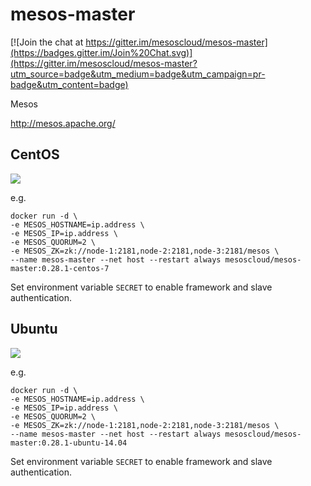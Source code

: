 # mesos-master

[![Join the chat at https://gitter.im/mesoscloud/mesos-master](https://badges.gitter.im/Join%20Chat.svg)](https://gitter.im/mesoscloud/mesos-master?utm_source=badge&utm_medium=badge&utm_campaign=pr-badge&utm_content=badge)

Mesos

http://mesos.apache.org/

## CentOS

[![](https://badge.imagelayers.io/mesoscloud/mesos-master:0.28.1-centos-7.svg)](https://imagelayers.io/?images=mesoscloud/mesos-master:0.28.1-centos-7)

e.g.

```
docker run -d \
-e MESOS_HOSTNAME=ip.address \
-e MESOS_IP=ip.address \
-e MESOS_QUORUM=2 \
-e MESOS_ZK=zk://node-1:2181,node-2:2181,node-3:2181/mesos \
--name mesos-master --net host --restart always mesoscloud/mesos-master:0.28.1-centos-7
```

Set environment variable `SECRET` to enable framework and slave authentication.

## Ubuntu

[![](https://badge.imagelayers.io/mesoscloud/mesos-master:0.28.1-ubuntu-14.04.svg)](https://imagelayers.io/?images=mesoscloud/mesos-master:0.28.1-ubuntu-14.04)

e.g.

```
docker run -d \
-e MESOS_HOSTNAME=ip.address \
-e MESOS_IP=ip.address \
-e MESOS_QUORUM=2 \
-e MESOS_ZK=zk://node-1:2181,node-2:2181,node-3:2181/mesos \
--name mesos-master --net host --restart always mesoscloud/mesos-master:0.28.1-ubuntu-14.04
```

Set environment variable `SECRET` to enable framework and slave authentication.
